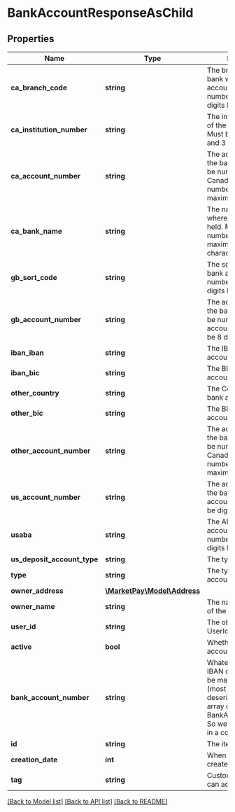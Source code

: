 # BankAccountResponseAsChild

## Properties
Name | Type | Description | Notes
------------ | ------------- | ------------- | -------------
**ca_branch_code** | **string** | The branch code of the bank where the bank account. Must be numbers only, and 5 digits long | [optional] 
**ca_institution_number** | **string** | The institution number of the bank account. Must be numbers only, and 3 or 4 digits long | [optional] 
**ca_account_number** | **string** | The account number of the bank account. Must be numbers only. Canadian account numbers must be a maximum of 20 digits | [optional] 
**ca_bank_name** | **string** | The name of the bank where the account is held. Must be letters or numbers only and maximum 50 characters long | [optional] 
**gb_sort_code** | **string** | The sort code of the bank account. Must be numbers only, and 6 digits long | [optional] 
**gb_account_number** | **string** | The account number of the bank account. Must be numbers only. GB account numbers must be 8 digits long | [optional] 
**iban_iban** | **string** | The IBAN of the bank account | [optional] 
**iban_bic** | **string** | The BIC of the bank account | [optional] 
**other_country** | **string** | The Country where the bank account is held | [optional] 
**other_bic** | **string** | The BIC of the bank account | [optional] 
**other_account_number** | **string** | The account number of the bank account. Must be numbers only. Canadian account numbers must be a maximum of 20 digits | [optional] 
**us_account_number** | **string** | The account number of the bank account. US account numbers must be digits only | [optional] 
**usaba** | **string** | The ABA of the bank account. Must be numbers only, and 9 digits long | [optional] 
**us_deposit_account_type** | **string** | The type of account | [optional] 
**type** | **string** | The type of bank account | [optional] 
**owner_address** | [**\MarketPay\Model\Address**](Address.md) |  | [optional] 
**owner_name** | **string** | The name of the owner of the bank account | [optional] 
**user_id** | **string** | The object owner&#39;s UserId | [optional] 
**active** | **bool** | Whether the bank account is active or not | [optional] 
**bank_account_number** | **string** | Whatever type, the IBAN or Other should be mapped to that (most tools can´t deserialize polimorphic array of BankAccountResponse)  So we need the number in a common property | [optional] 
**id** | **string** | The item&#39;s ID | [optional] 
**creation_date** | **int** | When the item was created | [optional] 
**tag** | **string** | Custom data that you can add to this item | [optional] 

[[Back to Model list]](../README.md#documentation-for-models) [[Back to API list]](../README.md#documentation-for-api-endpoints) [[Back to README]](../README.md)


